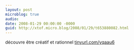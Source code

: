 ```yaml
---
layout: post
microblog: true
audio: 
date: 2008-01-29 00:00:00 -0000
guid: http://xtof.micro.blog/2008/01/29/t653880082.html
---
```

découvre être créatif et rationnel [tinyurl.com/yqaau6](http://tinyurl.com/yqaau6)
